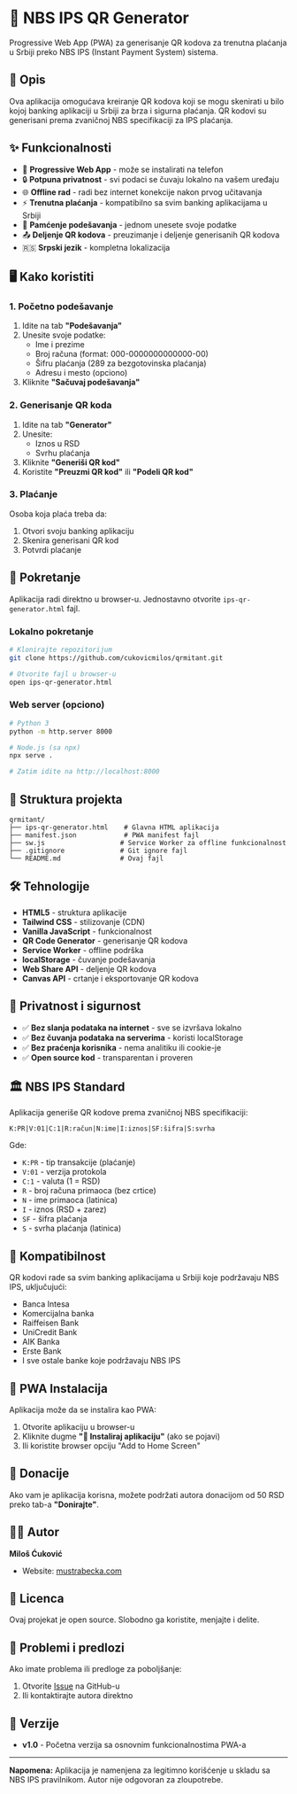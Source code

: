 # 🏦 NBS IPS QR Generator

Progressive Web App (PWA) za generisanje QR kodova za trenutna plaćanja u Srbiji preko NBS IPS (Instant Payment System) sistema.

## 🎯 Opis

Ova aplikacija omogućava kreiranje QR kodova koji se mogu skenirati u bilo kojoj banking aplikaciji u Srbiji za brza i sigurna plaćanja. QR kodovi su generisani prema zvaničnoj NBS specifikaciji za IPS plaćanja.

## ✨ Funkcionalnosti

- 📱 **Progressive Web App** - može se instalirati na telefon
- 🔒 **Potpuna privatnost** - svi podaci se čuvaju lokalno na vašem uređaju
- 🌐 **Offline rad** - radi bez internet konekcije nakon prvog učitavanja
- ⚡ **Trenutna plaćanja** - kompatibilno sa svim banking aplikacijama u Srbiji
- 💾 **Pamćenje podešavanja** - jednom unesete svoje podatke
- 📤 **Deljenje QR kodova** - preuzimanje i deljenje generisanih QR kodova
- 🇷🇸 **Srpski jezik** - kompletna lokalizacija

## 🖥️ Kako koristiti

### 1. Početno podešavanje
1. Idite na tab **"Podešavanja"**
2. Unesite svoje podatke:
   - Ime i prezime
   - Broj računa (format: 000-0000000000000-00)
   - Šifru plaćanja (289 za bezgotovinska plaćanja)
   - Adresu i mesto (opciono)
3. Kliknite **"Sačuvaj podešavanja"**

### 2. Generisanje QR koda
1. Idite na tab **"Generator"**
2. Unesite:
   - Iznos u RSD
   - Svrhu plaćanja
3. Kliknite **"Generiši QR kod"**
4. Koristite **"Preuzmi QR kod"** ili **"Podeli QR kod"**

### 3. Plaćanje
Osoba koja plaća treba da:
1. Otvori svoju banking aplikaciju
2. Skenira generisani QR kod
3. Potvrdi plaćanje

## 🚀 Pokretanje

Aplikacija radi direktno u browser-u. Jednostavno otvorite `ips-qr-generator.html` fajl.

### Lokalno pokretanje
```bash
# Klonirajte repozitorijum
git clone https://github.com/cukovicmilos/qrmitant.git

# Otvorite fajl u browser-u
open ips-qr-generator.html
```

### Web server (opciono)
```bash
# Python 3
python -m http.server 8000

# Node.js (sa npx)
npx serve .

# Zatim idite na http://localhost:8000
```

## 📁 Struktura projekta

```
qrmitant/
├── ips-qr-generator.html    # Glavna HTML aplikacija
├── manifest.json            # PWA manifest fajl
├── sw.js                   # Service Worker za offline funkcionalnost
├── .gitignore              # Git ignore fajl
└── README.md               # Ovaj fajl
```

## 🛠️ Tehnologije

- **HTML5** - struktura aplikacije
- **Tailwind CSS** - stilizovanje (CDN)
- **Vanilla JavaScript** - funkcionalnost
- **QR Code Generator** - generisanje QR kodova
- **Service Worker** - offline podrška
- **localStorage** - čuvanje podešavanja
- **Web Share API** - deljenje QR kodova
- **Canvas API** - crtanje i eksportovanje QR kodova

## 🔐 Privatnost i sigurnost

- ✅ **Bez slanja podataka na internet** - sve se izvršava lokalno
- ✅ **Bez čuvanja podataka na serverima** - koristi localStorage
- ✅ **Bez praćenja korisnika** - nema analitiku ili cookie-je
- ✅ **Open source kod** - transparentan i proveren

## 🏛️ NBS IPS Standard

Aplikacija generiše QR kodove prema zvaničnoj NBS specifikaciji:
```
K:PR|V:01|C:1|R:račun|N:ime|I:iznos|SF:šifra|S:svrha
```

Gde:
- `K:PR` - tip transakcije (plaćanje)
- `V:01` - verzija protokola
- `C:1` - valuta (1 = RSD)
- `R` - broj računa primaoca (bez crtice)
- `N` - ime primaoca (latinica)
- `I` - iznos (RSD + zarez)
- `SF` - šifra plaćanja
- `S` - svrha plaćanja (latinica)

## 🏦 Kompatibilnost

QR kodovi rade sa svim banking aplikacijama u Srbiji koje podržavaju NBS IPS, uključujući:
- Banca Intesa
- Komercijalna banka
- Raiffeisen Bank
- UniCredit Bank
- AIK Banka
- Erste Bank
- I sve ostale banke koje podržavaju NBS IPS

## 📱 PWA Instalacija

Aplikacija može da se instalira kao PWA:
1. Otvorite aplikaciju u browser-u
2. Kliknite dugme **"📱 Instaliraj aplikaciju"** (ako se pojavi)
3. Ili koristite browser opciju "Add to Home Screen"

## 💖 Donacije

Ako vam je aplikacija korisna, možete podržati autora donacijom od 50 RSD preko tab-a **"Donirajte"**.

## 👨‍💻 Autor

**Miloš Ćuković**
- Website: [mustrabecka.com](https://mustrabecka.com/vibe-coding-story/)

## 📄 Licenca

Ovaj projekat je open source. Slobodno ga koristite, menjajte i delite.

## 🐛 Problemi i predlozi

Ako imate problema ili predloge za poboljšanje:
1. Otvorite [Issue](https://github.com/cukovicmilos/qrmitant/issues) na GitHub-u
2. Ili kontaktirajte autora direktno

## 🔄 Verzije

- **v1.0** - Početna verzija sa osnovnim funkcionalnostima PWA-a

---

**Napomena:** Aplikacija je namenjena za legitimno korišćenje u skladu sa NBS IPS pravilnikom. Autor nije odgovoran za zloupotrebe.
